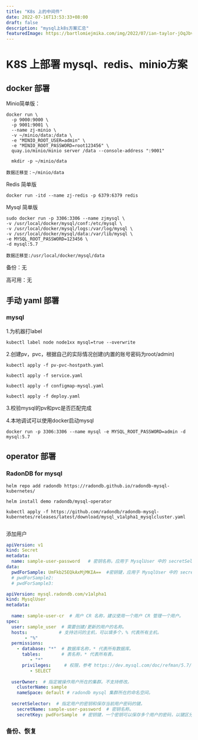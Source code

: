 ```yaml
---
title: "K8s 上的中间件"
date: 2022-07-16T13:53:33+08:00
draft: false
description: "mysql上k8s方案汇总"
featuredImage: https://bartlomiejmika.com/img/2022/07/ian-taylor-jOqJbvo1P9g-unsplash.jpg
---
```


<!--more-->

# K8S 上部署 mysql、redis、minio方案



## docker 部署

Minio简单版：

~~~
docker run \
  -p 9000:9000 \
  -p 9001:9001 \
  --name zj-minio \
  -v ~/minio/data:/data \
  -e "MINIO_ROOT_USER=admin" \
  -e "MINIO_ROOT_PASSWORD=root123456" \
  quay.io/minio/minio server /data --console-address ":9001"
  
  mkdir -p ~/minio/data

数据迁移至：~/minio/data

~~~

Redis 简单版

~~~
docker run -itd --name zj-redis -p 6379:6379 redis
~~~

Mysql 简单版

~~~
sudo docker run -p 3306:3306 --name zjmysql \
-v /usr/local/docker/mysql/conf:/etc/mysql \
-v /usr/local/docker/mysql/logs:/var/log/mysql \
-v /usr/local/docker/mysql/data:/var/lib/mysql \
-e MYSQL_ROOT_PASSWORD=123456 \
-d mysql:5.7

数据迁移至:/usr/local/docker/mysql/data
~~~

备份：无

高可用：无

## 手动 yaml 部署

### mysql

1.为机器打label

```
kubectl label node node1xx mysql=true --overwrite
```

2.创建pv，pvc，根据自己的实际情况创建(内置的账号密码为root/admin)

```
kubectl apply -f pv-pvc-hostpath.yaml   

kubectl apply -f service.yaml     

kubectl apply -f configmap-mysql.yaml   

kubectl apply -f deploy.yaml  
```

3.校验mysql的pv和pvc是否匹配完成

4.本地调试可以使用docker启动mysql

~~~
docker run -p 3306:3306 --name mysql -e MYSQL_ROOT_PASSWORD=admin -d mysql:5.7  
~~~

## operator 部署

### RadonDB for mysql

```
helm repo add radondb https://radondb.github.io/radondb-mysql-kubernetes/

helm install demo radondb/mysql-operator

kubectl apply -f https://github.com/radondb/radondb-mysql-kubernetes/releases/latest/download/mysql_v1alpha1_mysqlcluster.yaml


```



添加用户

```yaml
apiVersion: v1
kind: Secret
metadata:
  name: sample-user-password   # 密钥名称。应用于 MysqlUser 中的 secretSelector.secretName。  
data:
  pwdForSample: UmFkb25EQkAxMjMKIA==  #密钥键，应用于 MysqlUser 中的 secretSelector.secretKey。示例密码为 base64 加密的 RadonDB@123
  # pwdForSample2:
  # pwdForSample3:
```



```yaml
apiVersion: mysql.radondb.com/v1alpha1
kind: MysqlUser
metadata:
 
  name: sample-user-cr  # 用户 CR 名称，建议使用一个用户 CR 管理一个用户。
spec:
  user: sample_user  # 需要创建/更新的用户的名称。
  hosts:            # 支持访问的主机，可以填多个，% 代表所有主机。 
       - "%"
  permissions:
    - database: "*"  # 数据库名称，* 代表所有数据库。 
      tables:        # 表名称，* 代表所有表。
         - "*"
      privileges:     # 权限，参考 https://dev.mysql.com/doc/refman/5.7/en/grant.html。
         - SELECT
  
  userOwner:  # 指定被操作用户所在的集群。不支持修改。  
    clusterName: sample
    nameSpace: default # radondb mysql 集群所在的命名空间。
  
  secretSelector:  # 指定用户的密钥和保存当前用户密码的键。
    secretName: sample-user-password  # 密钥名称。   
    secretKey: pwdForSample  # 密钥键，一个密钥可以保存多个用户的密码，以键区分。
```



### 备份、恢复



